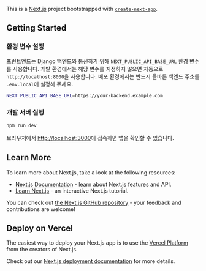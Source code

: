 This is a [Next.js](https://nextjs.org) project bootstrapped with [`create-next-app`](https://nextjs.org/docs/app/api-reference/cli/create-next-app).

## Getting Started

### 환경 변수 설정

프런트엔드는 Django 백엔드와 통신하기 위해 `NEXT_PUBLIC_API_BASE_URL` 환경 변수를 사용합니다. 개발 환경에서는 해당 변수를 지정하지 않으면 자동으로 `http://localhost:8000`을 사용합니다. 배포 환경에서는 반드시 올바른 백엔드 주소를 `.env.local`에 설정해 주세요.

```bash
NEXT_PUBLIC_API_BASE_URL=https://your-backend.example.com
```

### 개발 서버 실행

```bash
npm run dev
```

브라우저에서 [http://localhost:3000](http://localhost:3000)에 접속하면 앱을 확인할 수 있습니다.

## Learn More

To learn more about Next.js, take a look at the following resources:

- [Next.js Documentation](https://nextjs.org/docs) - learn about Next.js features and API.
- [Learn Next.js](https://nextjs.org/learn) - an interactive Next.js tutorial.

You can check out [the Next.js GitHub repository](https://github.com/vercel/next.js) - your feedback and contributions are welcome!

## Deploy on Vercel

The easiest way to deploy your Next.js app is to use the [Vercel Platform](https://vercel.com/new?utm_medium=default-template&filter=next.js&utm_source=create-next-app&utm_campaign=create-next-app-readme) from the creators of Next.js.

Check out our [Next.js deployment documentation](https://nextjs.org/docs/app/building-your-application/deploying) for more details.
